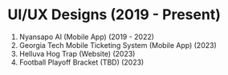 # UI/UX Designs (2019 - Present)

1. Nyansapo AI (Mobile App) (2019 - 2022)
2. Georgia Tech Mobile Ticketing System (Mobile App) (2023)
3. Helluva Hog Trap (Website) (2023)
4. Football Playoff Bracket (TBD) (2023)

